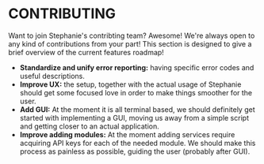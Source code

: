 # CONTRIBUTING

Want to join Stephanie's contribting team? Awesome! We're always open to any kind of contributions from your part! This section is designed to give a brief overview of the current features roadmap!

- **Standardize and unify error reporting:** having specific error codes and useful descriptions.
- **Improve UX:** the setup, together with the actual usage of Stephanie should get some focused love in order to make things smoother for the user.
- **Add GUI:** At the moment it is all terminal based, we should definitely get started with implementing a GUI, moving us away from a simple script and getting closer to an actual application.
- **Improve adding modules:** At the moment adding services require acquiring API keys for each of the needed module. We should make this process as painless as possible, guiding the user (probably after GUI).
